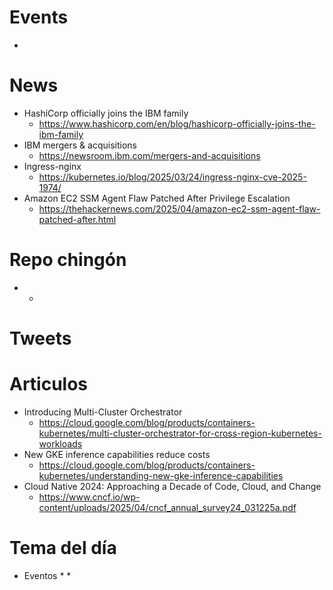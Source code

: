 
# Events

* 

# News

* HashiCorp officially joins the IBM family
  * https://www.hashicorp.com/en/blog/hashicorp-officially-joins-the-ibm-family
* IBM mergers & acquisitions
  * https://newsroom.ibm.com/mergers-and-acquisitions
* Ingress-nginx
  * https://kubernetes.io/blog/2025/03/24/ingress-nginx-cve-2025-1974/
* Amazon EC2 SSM Agent Flaw Patched After Privilege Escalation
  * https://thehackernews.com/2025/04/amazon-ec2-ssm-agent-flaw-patched-after.html


# Repo chingón

* 
  * 

  
# Tweets

# Articulos

* Introducing Multi-Cluster Orchestrator
  * https://cloud.google.com/blog/products/containers-kubernetes/multi-cluster-orchestrator-for-cross-region-kubernetes-workloads
* New GKE inference capabilities reduce costs
  * https://cloud.google.com/blog/products/containers-kubernetes/understanding-new-gke-inference-capabilities
* Cloud Native 2024: Approaching a Decade of Code, Cloud, and Change
  * https://www.cncf.io/wp-content/uploads/2025/04/cncf_annual_survey24_031225a.pdf


# Tema del día

* Eventos
  * 
  *  

